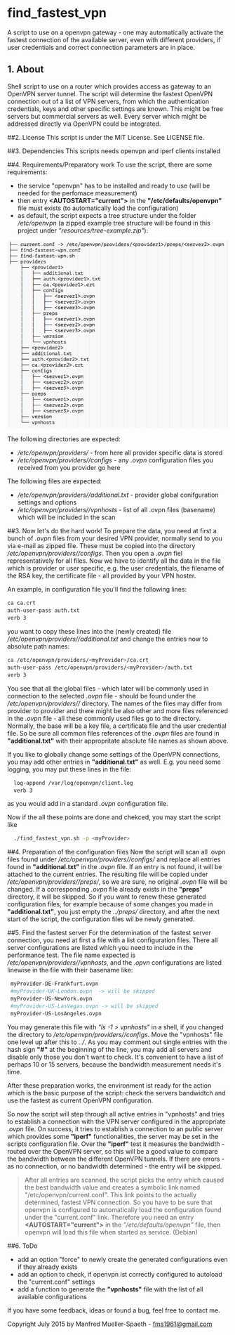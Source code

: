 # find_fastest_vpn

A script to use on a openvpn gateway - one may automatically activate the fastest connection of the available server, even with different providers, if user credentials and correct connection parameters are in place.

## 1. About
Shell script to use on a router which provides access as gateway to an OpenVPN server tunnel. The script will determine the fastest OpenVPN connection out of a list of VPN servers, from which the authentication credentials, keys and other specific settings are known. This might be free servers but commercial servers as well. Every server which might be addressed directly via OpenVPN could be integrated.

##2. License
This script is under the MIT License. See LICENSE file.

##3. Dependencies
This scripts needs openvpn and iperf clients installed

##4. Requirements/Preparatory work
To use the script, there are some requirements:

- the service "openvpn" has to be installed and ready to use (will be needed for the perfomace measurement)
- then entry **<AUTOSTART="current">** in the **"/etc/defaults/openvpn"** file must exists (to automatically load the configuration)
- as default, the script expects a tree structure under the folder */etc/openvpn* (a zipped example tree structure will be found in this project under *"resources/tree-example.zip"*):

![Alt text](resources/tree.png?raw=true "Expected file tree (example)")

The following directories are expected:
- */etc/openvpn/providers/<myProvider>* - from here all provider specific data is stored
- */etc/openvpn/providers/<myProvider>/configs* - any *.ovpn* configuration files you received from you provider go here

The following files are expected:
- */etc/openvpn/providers/<myProvider>/additional.txt* - provider global conifguration settings and options
- */etc/openvpn/providers/<myProvider>/vpnhosts* - list of all .ovpn files (basename) which will be included in the scan

##3. Now let's do the hard work!
To prepare the data, you need at first a bunch of *.ovpn* files from your desired VPN provider, normally send to you via e-mail as zipped file. These must be copied into the directory */etc/openvpn/providers/<myProvider>/configs*. Then you open a *.ovpn* fiel representatively for all files. Now we have to identify all the data in the file which is provider or user specific, e.g. the user credentials, the filename of the RSA key, the certificate file - all provided by your VPN hoster.

An example, in configuration file you'll find the following lines:

```bash
ca ca.crt
auth-user-pass auth.txt
verb 3
```
you want to copy these lines into the (newly created) file */etc/openvpn/providers/<myProvider>/additional.txt* and change the entries now to absolute path names:

```bash
ca /etc/openvpn/providers/<myProvider>/ca.crt
auth-user-pass /etc/openvpn/providers/<myProvider>/auth.txt
verb 3
```
You see that all the global files - which later will be commonly used in connection to the selected *.ovpn* file - should be found under the */etc/openvpn/providers/<myProvider>/* directory. The names of the files may differ from provider to provider and there might be also other and more files referenced in the *.ovpn* file - all these commonly used files go to the <myProvider> directory. Normally, the base will be a key file, a certificate file and the user credential file. So be sure all common files references of the *.ovpn* files are found in **"additional.txt"** with their appropritate absolute file names as shown above.

If you like to globally change some settings of the OpenVPN connections, you may add other entries in **"additional.txt"** as well. E.g. you need some logging, you may put these lines in the file:

```bash
  log-append /var/log/openvpn/client.log
  verb 3
```
as you would add in a standard *.ovpn* configuration file.

Now if the all these points are done and chekced, you may start the script like

```bash
  ./find_fastest_vpn.sh -p <myProvider>
```
  
##4. Preparation of the configuration files
Now the script will scan all .ovpn files found under */etc/openvpn/providers/<myProvider>/configs/* and replace all entries found in **"additional.txt"** in the *.ovpn* file. If an entry is not found, it will be attached to the current entries. The resulting file will be copied under */etc/openvpn/providers/<myProvider>/preps/*, so we are sure, no original *.ovpn* file will be changed. If a corresponding *.ovpn* file already exists in the **"preps"** directory, it will be skipped. So if you want to renew these generated configuration files, for example because of some changes you made in **"additional.txt"**, you just empty the *../preps/* directory, and after the next start of the script, the configuration files wil be newly generated.

##5. Find the fastest server
For the determination of the fastest server connection, you need at first a file with a list configuration files. There all server configurations are listed which you need to include in the performance test. The file name expected is */etc/openvpn/providers/<myProvider>/vpnhosts*, and the *.opvn* configurations are listed linewise in the file with their basename like:

  ```bash
   myProvider-DE-Frankfurt.ovpn
   #myProvider-UK-London.ovpn  -> will be skipped
   myProvider-US-NewYork.ovpn
   #myProvider-US-LasVegas.ovpn -> will be skipped
   myProvider-US-LosAngeles.ovpn
   ```
You may generate this file with *"ls -1 > vpnhosts"* in a shell, if you changed the directory to */etc/openvpn/providers/<myProvider>/configs*. Move the "vpnhosts" file one level up after this to *../<myProvider>*. As you may comment out single entries with the hash sign **"#"** at the beginning of the line, you may add all servers and disable only those you don't want to check. It's convenient to have a list of perhaps 10 or 15 servers, because the bandwidth measurement needs it's time.

After these preparation works, the environment ist ready for the action which is the basic purpose of the script: check the servers bandwidtch and use the fastest as current OpenVPN configuration.

So now the script will step through all active entries in "vpnhosts" and tries to establish a connection with the VPN server configured in the appropriate *.ovpn* file. On success, it tries to establish a connection to an public server which provides some **"iperf"** functionalities, the server may be set in the scripts configuration file. Over the **"iperf"** test it measures the bandwidth - routed over the OpenVPN server, so this will be a good value to compare the bandwidth between the different OpenVPN tunnels. If there are errors - as no connection, or no bandwidth determined - the entry will be skipped.

> After all entries are scanned, the script picks the entry which caused the best bandwidth value and creates a symbolic link named "/etc/openvpn/current.conf". This link points to the actually determined, fastest VPN connection. So you have to be sure that openvpn is configured to automatically load the configuration found under the "current.conf" link. Therefore you need an entry **<AUTOSTART="current">** in the *"/etc/defaults/openvpn"* file, then openvpn will load this file when started as service. (Debian)

##6. ToDo

- add an option "force" to newly create the generated configurations even if they already exists
- add an option to check, if openvpn ist correctly configured to autoload the "current.conf" settings
- add a function to generate the **"vpnhosts"** file with the list of all available configurations

If you have some feedback, ideas or found a bug, feel free to contact me.

Copyright July 2015 by Manfred Mueller-Spaeth - fms1961@gmail.com



